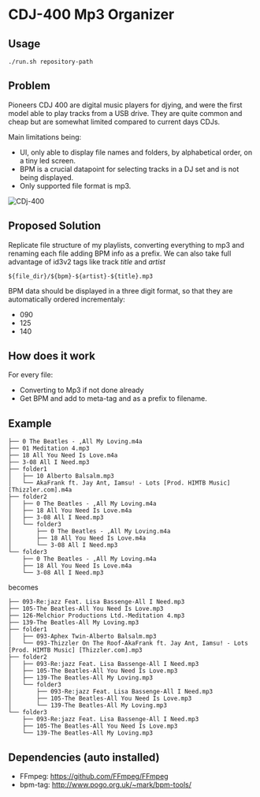 # CDJ-400 Mp3 Organizer

## Usage

```
./run.sh repository-path
```

## Problem

Pioneers CDJ 400 are digital music players for djying, and were the first model able to play tracks from a USB drive.
They are quite common and cheap but are somewhat limited compared to current days CDJs.

Main limitations being:
- UI, only able to display file names and folders, by alphabetical order, on a tiny led screen.
- BPM is a crucial datapoint for selecting tracks in a DJ set and is not being displayed.
- Only supported file format is mp3.

![CDj-400](https://www.pioneerdj.com/-/media/pioneerdj/images/products/player/cdj-400/cdj-400-main.png?h=240&w=320&hash=629C95F1CF6F54AB9D0EBA5717579B6E.png)

## Proposed Solution

Replicate file structure of my playlists, converting everything to mp3 and renaming each file adding BPM info as a prefix. We can also take full advantage of id3v2 tags like track _title_ and _artist_

`${file_dir}/${bpm}-${artist}-${title}.mp3`

BPM data should be displayed in a three digit format, so that they are automatically ordered incrementaly:
- 090 
- 125
- 140

## How does it work

For every file:
- Converting to Mp3 if not done already
- Get BPM and add to meta-tag and as a prefix to filename.

## Example
```
├── 0 The Beatles - ,All My Loving.m4a
├── 01 Meditation 4.mp3
├── 18 All You Need Is Love.m4a
├── 3-08 All I Need.mp3
├── folder1
│   ├── 10 Alberto Balsalm.mp3
│   └── AkaFrank ft. Jay Ant, Iamsu! - Lots [Prod. HIMTB Music] [Thizzler.com].m4a
├── folder2
│   ├── 0 The Beatles - ,All My Loving.m4a
│   ├── 18 All You Need Is Love.m4a
│   ├── 3-08 All I Need.mp3
│   └── folder3
│       ├── 0 The Beatles - ,All My Loving.m4a
│       ├── 18 All You Need Is Love.m4a
│       └── 3-08 All I Need.mp3
└── folder3
    ├── 0 The Beatles - ,All My Loving.m4a
    ├── 18 All You Need Is Love.m4a
    └── 3-08 All I Need.mp3
```
becomes
```
├── 093-Re:jazz Feat. Lisa Bassenge-All I Need.mp3
├── 105-The Beatles-All You Need Is Love.mp3
├── 126-Melchior Productions Ltd.-Meditation 4.mp3
├── 139-The Beatles-All My Loving.mp3
├── folder1
│   ├── 093-Aphex Twin-Alberto Balsalm.mp3
│   └── 093-Thizzler On The Roof-AkaFrank ft. Jay Ant, Iamsu! - Lots [Prod. HIMTB Music] [Thizzler.com].mp3
├── folder2
│   ├── 093-Re:jazz Feat. Lisa Bassenge-All I Need.mp3
│   ├── 105-The Beatles-All You Need Is Love.mp3
│   ├── 139-The Beatles-All My Loving.mp3
│   └── folder3
│       ├── 093-Re:jazz Feat. Lisa Bassenge-All I Need.mp3
│       ├── 105-The Beatles-All You Need Is Love.mp3
│       └── 139-The Beatles-All My Loving.mp3
└── folder3
    ├── 093-Re:jazz Feat. Lisa Bassenge-All I Need.mp3
    ├── 105-The Beatles-All You Need Is Love.mp3
    └── 139-The Beatles-All My Loving.mp3
```

## Dependencies (auto installed)

- FFmpeg: https://github.com/FFmpeg/FFmpeg
- bpm-tag: http://www.pogo.org.uk/~mark/bpm-tools/